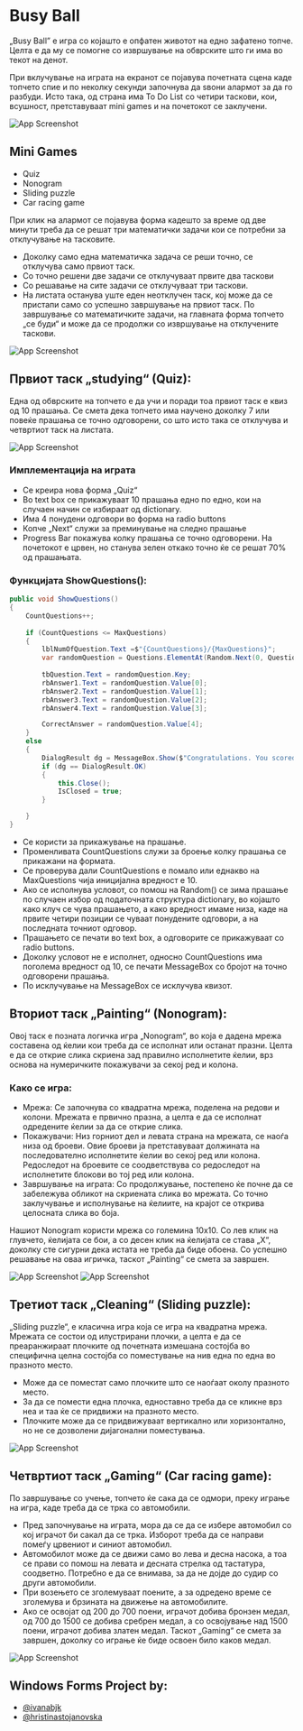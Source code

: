 
# Busy Ball

„Busy Ball” е игра со којашто е опфатен животот на едно зафатено топче. Целта е да му се помогне со извршување на обврските што ги има во текот на денот.

При вклучување на играта на екранот се појавува почетната сцена каде топчето спие и по неколку секунди започнува да ѕвони алармот за да го разбуди. Исто така, од страна има To Do List со четири таскови, кои, всушност, претставуваат mini games и на почетокот се заклучени. 

![App Screenshot](https://snipboard.io/lLEW90.jpg )

## Mini Games

- Quiz
- Nonogram
- Sliding puzzle
- Car racing game

При клик на алармот се појавува форма кадешто за време од две минути треба да се решат три математички задачи кои се потребни за отклучување на тасковите. 
- Доколку само една математичка задача се реши точно, се отклучува само првиот таск. 
- Со точно решени две задачи се отклучуваат првите два таскови 
- Со решавање на сите задачи се отклучуваат три таскови. 
- На листата останува уште еден неотклучен таск, кој може да се пристапи само со успешно завршување на првиот таск. 
По завршување со математичките задачи, на главната форма топчето „се буди“ и може да се продолжи со извршување на отклучените таскови.

![App Screenshot](https://snipboard.io/KDslhP.jpg)

## Првиот таск „studying“ (Quiz):

Една од обврските на топчето е да учи и поради тоа првиот таск е квиз од 10 прашања. Се смета дека топчето има научено доколку 7 или повеќе прашања се точно одговорени, со што исто така се отклучува и четвртиот таск на листата. 

![App Screenshot](https://snipboard.io/bj6SBR.jpg)

### Имплементација на играта
- Се креира нова форма „Quiz“ 
- Во text box се прикажуваат 10 прашања едно по едно, кои на случаен начин се избираат од dictionary. 
- Има 4 понудени одговори во форма на radio buttons
- Копче „Next“ служи за преминување на следно прашање
- Progress Bar покажува колку прашања се точно одговорени. На почетокот е црвен, но станува зелен откако точно ќе се решат 70% од прашањата.

### Функцијата ShowQuestions(): 

```c#
public void ShowQuestions()
{
    CountQuestions++;
            
    if (CountQuestions <= MaxQuestions)
    {
        lblNumOfQuestion.Text =$"{CountQuestions}/{MaxQuestions}";
        var randomQuestion = Questions.ElementAt(Random.Next(0, Questions.Count));
                
        tbQuestion.Text = randomQuestion.Key;
        rbAnswer1.Text = randomQuestion.Value[0];
        rbAnswer2.Text = randomQuestion.Value[1];
        rbAnswer3.Text = randomQuestion.Value[2];
        rbAnswer4.Text = randomQuestion.Value[3];

        CorrectAnswer = randomQuestion.Value[4];
    }
    else
    {
        DialogResult dg = MessageBox.Show($"Congratulations. You scored: {Score}", "", MessageBoxButtons.OK);
        if (dg == DialogResult.OK)
        {
            this.Close();
            IsClosed = true;
        }

    }
}
```

- Се користи за прикажување на прашање. 
- Променливата CountQuestions служи за броење колку прашања се прикажани на формата. 
- Се проверува дали CountQuestions е помало или еднакво на MaxQuestions чија иницијална вредност е 10. 
- Ако се исполнува условот, со помош на Random() се зима прашање по случаен избор од податочната структура dictionary, во којашто како клуч се чува прашањето, а како вредност имаме низа, каде на првите четири позиции се чуваат понудените одговори, а на последната точниот одговор.  
- Прашањето се печати во text box, а одговорите се прикажуваат со radio buttons. 
- Доколку условот не е исполнет, односно CountQuestions има поголема вредност од 10, се печати MessageBox со бројот на точно одговорени прашања. 
- По исклучување на MessageBox се исклучува квизот.

## Вториот таск „Painting“ (Nonogram):

Овој таск е позната логичка игра „Nonogram“, во која е дадена мрежа составена од ќелии кои треба да се исполнат или останат празни. Целта е да се открие слика скриена зад правилно исполнетите ќелии, врз основа на нумеричките покажувачи за секој ред и колона.

### Како се игра:
- Мрежа: Се започнува со квадратна мрежа, поделена на редови и колони. Мрежата е првично празна, а целта е да се исполнат одредените ќелии за да се открие слика.
- Покажувачи: Низ горниот дел и левата страна на мрежата, се наоѓа низа од броеви. Овие броеви ја претставуваат должината на последователно исполнетите ќелии во секој ред или колона. Редоследот на броевите се соодветствува со редоследот на исполнетите блокови во тој ред или колона.
- Завршување на играта: Со продолжување, постепено ќе почне да се забележува обликот на скриената слика во мрежата. Со точно заклучување и исполнување на ќелиите, на крајот се открива целосната слика во боја.

Нашиот Nonogram  користи мрежа со големина 10x10. Со лев клик на глувчето, ќелијата се бои, а со десен клик на ќелијата се става „X“, доколку сте сигурни дека истата не треба да биде обоена. Со успешно решавање на оваа игричка, таскот „Painting“ се смета за завршен.

![App Screenshot](https://snipboard.io/q5sWaN.jpg)
![App Screenshot](https://snipboard.io/XdsTkc.jpg)

## Третиот таск „Cleaning“ (Sliding puzzle):

„Sliding puzzle“, е класична игра која се игра на квадратна мрежа. 
Мрежата се состои од илустрирани плочки, а целта е да се преаранжираат плочките од почетната измешана состојба во специфична целна состојба со поместување на нив една по една во празното место.
- Може да се поместат само плочките што се наоѓаат околу празното место. 
- За да се помести една плочка, едноставно треба да се кликне врз неа и таа ќе се придвижи на прaзното место. 
- Плочките може да се придвижуваат вертикално или хоризонтално, но не се дозволени дијагонални поместувања.

![App Screenshot](https://snipboard.io/INSdPK.jpg)

## Четвртиот таск „Gaming“ (Car racing game):

По завршување со учење, топчето ќе сака да се одмори, преку играње на игра, каде треба да се трка со автомобили.  
- Пред започнување на играта, мора да се да се избере автомобил со кој играчот би сакал да се трка. Изборот треба да се направи  помеѓу црвениот и синиот автомобил. 
- Автомобилот може да се движи само во лева и десна насока, а тоа се прави со помош на левата и десната стрелка од тастатура, соодветно. Потребно е да се внимава, за да не дојде до судир со други автомобили. 
- При возењето се зголемуваат поените, а за одредено време се зголемува и брзината на движење на автомобилите. 
- Ако се освојат од 200 до 700 поени, играчот добива бронзен медал, од 700 до 1500 се добива сребрен медал, а со освојување над 1500 поени, играчот добива златен медал. 
Таскот „Gaming“ се смета за завршен, доколку со играње ќе биде освоен било каков медал. 

![App Screenshot](https://snipboard.io/IwNn7d.jpg)

## Windows Forms Project by:

- [@ivanabjk](https://www.github.com/ivanabjk)
- [@hristinastojanovska](https://www.github.com/hristinastojanovska)
